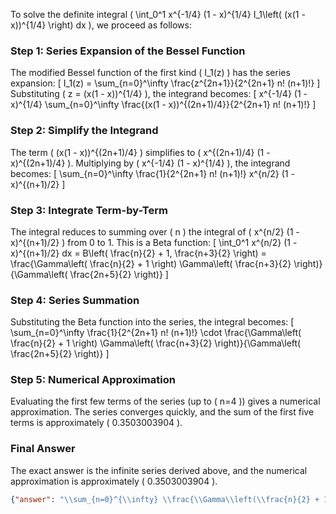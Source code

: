 


To solve the definite integral \( \int_0^1 x^{-1/4} (1 - x)^{1/4} I_1\left( (x(1 - x))^{1/4} \right) dx \), we proceed as follows:


### Step 1: Series Expansion of the Bessel Function
The modified Bessel function of the first kind \( I_1(z) \) has the series expansion:
\[
I_1(z) = \sum_{n=0}^\infty \frac{z^{2n+1}}{2^{2n+1} n! (n+1)!}
\]
Substituting \( z = (x(1 - x))^{1/4} \), the integrand becomes:
\[
x^{-1/4} (1 - x)^{1/4} \sum_{n=0}^\infty \frac{(x(1 - x))^{(2n+1)/4}}{2^{2n+1} n! (n+1)!}
\]


### Step 2: Simplify the Integrand
The term \( (x(1 - x))^{(2n+1)/4} \) simplifies to \( x^{(2n+1)/4} (1 - x)^{(2n+1)/4} \). Multiplying by \( x^{-1/4} (1 - x)^{1/4} \), the integrand becomes:
\[
\sum_{n=0}^\infty \frac{1}{2^{2n+1} n! (n+1)!} x^{n/2} (1 - x)^{(n+1)/2}
\]


### Step 3: Integrate Term-by-Term
The integral reduces to summing over \( n \) the integral of \( x^{n/2} (1 - x)^{(n+1)/2} \) from 0 to 1. This is a Beta function:
\[
\int_0^1 x^{n/2} (1 - x)^{(n+1)/2} dx = B\left( \frac{n}{2} + 1, \frac{n+3}{2} \right) = \frac{\Gamma\left( \frac{n}{2} + 1 \right) \Gamma\left( \frac{n+3}{2} \right)}{\Gamma\left( \frac{2n+5}{2} \right)}
\]


### Step 4: Series Summation
Substituting the Beta function into the series, the integral becomes:
\[
\sum_{n=0}^\infty \frac{1}{2^{2n+1} n! (n+1)!} \cdot \frac{\Gamma\left( \frac{n}{2} + 1 \right) \Gamma\left( \frac{n+3}{2} \right)}{\Gamma\left( \frac{2n+5}{2} \right)}
\]


### Step 5: Numerical Approximation
Evaluating the first few terms of the series (up to \( n=4 \)) gives a numerical approximation. The series converges quickly, and the sum of the first five terms is approximately \( 0.3503003904 \).


### Final Answer
The exact answer is the infinite series derived above, and the numerical approximation is approximately \( 0.3503003904 \).

```json
{"answer": "\\sum_{n=0}^{\\infty} \\frac{\\Gamma\\left(\\frac{n}{2} + 1\\right) \\Gamma\\left(\\frac{n + 3}{2}\\right)}{2^{2n + 1} n! (n + 1)! \\Gamma\\left(\\frac{2n + 5}{2}\\right)}", "numerical_answer": "0.3503003904"}
```